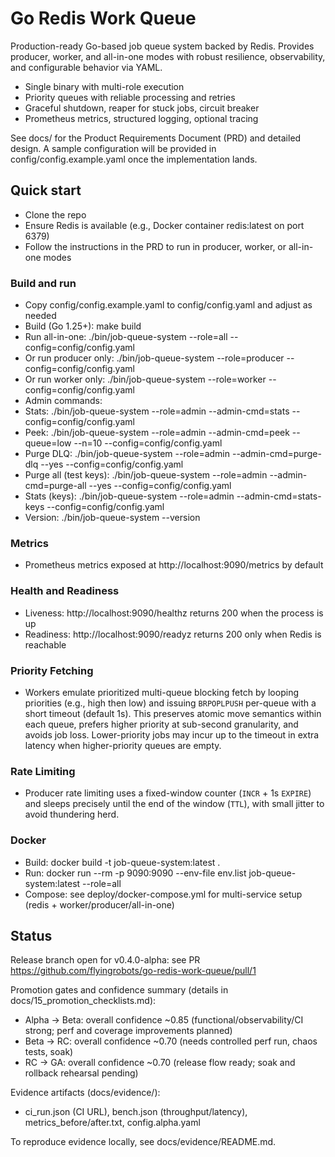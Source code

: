 # Go Redis Work Queue

Production-ready Go-based job queue system backed by Redis. Provides producer, worker, and all-in-one modes with robust resilience, observability, and configurable behavior via YAML.

- Single binary with multi-role execution
- Priority queues with reliable processing and retries
- Graceful shutdown, reaper for stuck jobs, circuit breaker
- Prometheus metrics, structured logging, optional tracing

See docs/ for the Product Requirements Document (PRD) and detailed design. A sample configuration will be provided in config/config.example.yaml once the implementation lands.

## Quick start

- Clone the repo
- Ensure Redis is available (e.g., Docker container redis:latest on port 6379)
- Follow the instructions in the PRD to run in producer, worker, or all-in-one modes

### Build and run

- Copy config/config.example.yaml to config/config.yaml and adjust as needed
- Build (Go 1.25+): make build
- Run all-in-one: ./bin/job-queue-system --role=all --config=config/config.yaml
- Or run producer only: ./bin/job-queue-system --role=producer --config=config/config.yaml
- Or run worker only: ./bin/job-queue-system --role=worker --config=config/config.yaml
- Admin commands:
 - Stats: ./bin/job-queue-system --role=admin --admin-cmd=stats --config=config/config.yaml
 - Peek:  ./bin/job-queue-system --role=admin --admin-cmd=peek --queue=low --n=10 --config=config/config.yaml
 - Purge DLQ: ./bin/job-queue-system --role=admin --admin-cmd=purge-dlq --yes --config=config/config.yaml
  - Purge all (test keys): ./bin/job-queue-system --role=admin --admin-cmd=purge-all --yes --config=config/config.yaml
  - Stats (keys): ./bin/job-queue-system --role=admin --admin-cmd=stats-keys --config=config/config.yaml
 - Version: ./bin/job-queue-system --version

### Metrics

- Prometheus metrics exposed at http://localhost:9090/metrics by default

### Health and Readiness

- Liveness: http://localhost:9090/healthz returns 200 when the process is up
- Readiness: http://localhost:9090/readyz returns 200 only when Redis is reachable

### Priority Fetching

- Workers emulate prioritized multi-queue blocking fetch by looping priorities (e.g., high then low) and issuing `BRPOPLPUSH` per-queue with a short timeout (default 1s). This preserves atomic move semantics within each queue, prefers higher priority at sub-second granularity, and avoids job loss. Lower-priority jobs may incur up to the timeout in extra latency when higher-priority queues are empty.

### Rate Limiting

- Producer rate limiting uses a fixed-window counter (`INCR` + 1s `EXPIRE`) and sleeps precisely until the end of the window (`TTL`), with small jitter to avoid thundering herd.

### Docker

- Build: docker build -t job-queue-system:latest .
- Run: docker run --rm -p 9090:9090 --env-file env.list job-queue-system:latest --role=all
- Compose: see deploy/docker-compose.yml for multi-service setup (redis + worker/producer/all-in-one)

## Status

Release branch open for v0.4.0-alpha: see PR https://github.com/flyingrobots/go-redis-work-queue/pull/1

Promotion gates and confidence summary (details in docs/15_promotion_checklists.md):
- Alpha → Beta: overall confidence ~0.85 (functional/observability/CI strong; perf and coverage improvements planned)
- Beta → RC: overall confidence ~0.70 (needs controlled perf run, chaos tests, soak)
- RC → GA: overall confidence ~0.70 (release flow ready; soak and rollback rehearsal pending)

Evidence artifacts (docs/evidence/):
- ci_run.json (CI URL), bench.json (throughput/latency), metrics_before/after.txt, config.alpha.yaml

To reproduce evidence locally, see docs/evidence/README.md.
